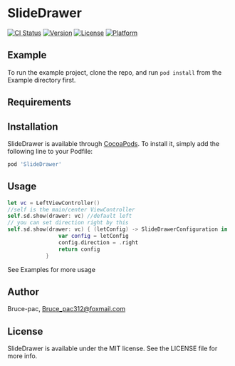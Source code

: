 # SlideDrawer

[![CI Status](https://img.shields.io/travis/Bruce-pac/SlideDrawer.svg?style=flat)](https://travis-ci.org/Bruce-pac/SlideDrawer)
[![Version](https://img.shields.io/cocoapods/v/SlideDrawer.svg?style=flat)](https://cocoapods.org/pods/SlideDrawer)
[![License](https://img.shields.io/cocoapods/l/SlideDrawer.svg?style=flat)](https://cocoapods.org/pods/SlideDrawer)
[![Platform](https://img.shields.io/cocoapods/p/SlideDrawer.svg?style=flat)](https://cocoapods.org/pods/SlideDrawer)

## Example

To run the example project, clone the repo, and run `pod install` from the Example directory first.

## Requirements

## Installation

SlideDrawer is available through [CocoaPods](https://cocoapods.org). To install
it, simply add the following line to your Podfile:

```ruby
pod 'SlideDrawer'
```

## Usage

```swift
let vc = LeftViewController()
//self is the main/center ViewController
self.sd.show(drawer: vc) //default left
// you can set direction right by this
self.sd.show(drawer: vc) { (letConfig) -> SlideDrawerConfiguration in
                var config = letConfig
                config.direction = .right
                return config
            }
```

See Examples for more usage

## Author

Bruce-pac, Bruce_pac312@foxmail.com

## License

SlideDrawer is available under the MIT license. See the LICENSE file for more info.
